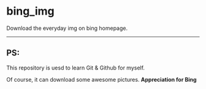 # bing_img
Download the everyday img on bing homepage.

---
## PS:
This repository is uesd to learn Git & Github for myself.

Of course, it can download some awesome pictures.
**Appreciation for Bing**